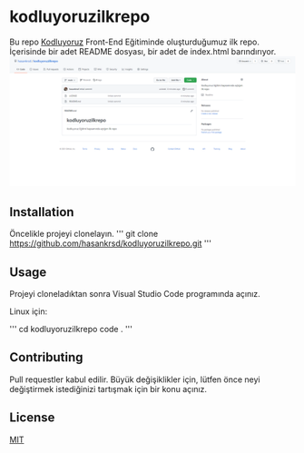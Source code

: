 # kodluyoruzilkrepo
Bu repo [Kodluyoruz](https://www.kodluyoruz.org/) Front-End Eğitiminde oluşturduğumuz ilk repo. İçerisinde bir adet README dosyası, bir adet de index.html barındırıyor.
![kodluyoruzRepo](images/repo.png)

## Installation
Öncelikle projeyi clonelayın.
'''
git clone https://github.com/hasankrsd/kodluyoruzilkrepo.git
'''
## Usage
Projeyi cloneladıktan sonra Visual Studio Code programında açınız.

Linux için:

'''
cd kodluyoruzilkrepo
code .
'''
## Contributing
Pull requestler kabul edilir. Büyük değişiklikler için, lütfen önce neyi değiştirmek istediğinizi tartışmak için bir konu açınız.

## License
[MIT](https://choosealicense.com/licenses/mit/)
